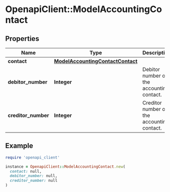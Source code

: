 # OpenapiClient::ModelAccountingContact

## Properties

| Name | Type | Description | Notes |
| ---- | ---- | ----------- | ----- |
| **contact** | [**ModelAccountingContactContact**](ModelAccountingContactContact.md) |  |  |
| **debitor_number** | **Integer** | Debitor number of the accounting contact. | [optional] |
| **creditor_number** | **Integer** | Creditor number of the accounting contact. | [optional] |

## Example

```ruby
require 'openapi_client'

instance = OpenapiClient::ModelAccountingContact.new(
  contact: null,
  debitor_number: null,
  creditor_number: null
)
```

